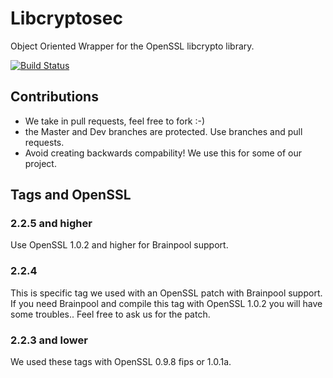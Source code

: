 Libcryptosec
===========
Object Oriented Wrapper for the OpenSSL libcrypto library. 

[![Build Status](https://travis-ci.org/LabSEC/libcryptosec.svg?branch=dev)](https://travis-ci.org/LabSEC/libcryptosec)

## Contributions

* We take in pull requests, feel free to fork :-)
* the Master and Dev branches are protected. Use branches and 
pull requests.
* Avoid creating backwards compability! We use this for some of
our project.

## Tags and OpenSSL

### 2.2.5 and higher
Use OpenSSL 1.0.2 and higher for Brainpool support.

### 2.2.4
This is specific tag we used with an OpenSSL patch
with Brainpool support. If you need Brainpool and
compile this tag with OpenSSL 1.0.2 you will have
some troubles.. Feel free to ask us for the patch.

### 2.2.3 and lower
We used these tags with OpenSSL 0.9.8 fips or 1.0.1a.

